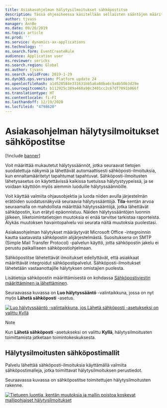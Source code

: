 ```yaml
---
title: Asiakasohjelman hälytysilmoitukset sähköpostitse
description: Tässä ohjeaiheessa käsitellään sellaisten sääntöjen määrittämistä, jolla lähetetään sähköposti-ilmoituksia ennaltamääritettyjen tapahtumien sattuessa.
author: tjvass
manager: AnnBe
ms.date: 09/20/2019
ms.topic: article
ms.prod: ''
ms.service: dynamics-ax-applications
ms.technology: ''
ms.search.form: EventCreateRule
audience: Application user
ms.reviewer: sericks
ms.search.region: Global
ms.author: tjvass
ms.search.validFrom: 2019-1-29
ms.dyn365.ops.version: Platform update 24
ms.openlocfilehash: a1d520584e331631bb5a6a88ba6c9a8b50b3d29e
ms.sourcegitcommit: b112925c389a460a98c3401cc2c67df7091b066f
ms.translationtype: HT
ms.contentlocale: fi-FI
ms.lasthandoff: 12/19/2020
ms.locfileid: "4798620"
---
```

# <a name="client-alert-notifications-by-email"></a>Asiakasohjelman hälytysilmoitukset sähköpostitse

[!include [banner](../includes/banner.md)]

Voit määrittää mukautetut hälytyssäännöt, jotka seuraavat tietojen suodatettuja näkymiä ja lähettävät automaattisesti sähköposti-ilmoituksia, kun ennaltamääritetyt tapahtumat tapahtuvat. Sähköposti-ilmoitusten lähetysasetus on käytettävissä kaikissa tuetuissa hälytystyypeissä, ja se voidaan käyttöön myös aiemmin luoduille hälytyssäännöille.

Voit käyttää valmiita ohjausobjektia ja luoda niiden avulla järjestelmän erätöiden suodatusnäkyviä seuraavia hälytyssääntöjä. **Tila**-kentän arvoa seuraamalla on mahdollista määrittää hälytyssääntöjä, jotka lähettävät sähköpostin, kun erätyö epäonnistuu. Näiden hälytyssääntöjen luonnin jälkeen, liiketoimintatietojen muutoksia ei enää tarvitse tarkistaa raporteista. Älykäs muutoksen havaintopalvelu voi seurata näitä muutoksia puolestasi.

Asiakasohjelman hälytykset määräytyvät Microsoft Office -integroinnin kautta saatavasta sähköpostin alijärjestelmästä. Suosituksena on SMTP (Simple Mail Transfer Protocol) -palvelun käyttö, jotta sähköpostin jakelu ei perustu paikalliseen sähköpostiohjelmaan.

Sähköpostitse lähetettävät ilmoitukset edellyttävät, että asiakkaat määrittävät integroidut sähköpostipalvelut. Sähköposti-ilmoitukset lähetetään vastaanottajille hälytyksen omistajien puolesta.

Lisätietoja sähköpostin määrittämisestä on kohdassa [Sähköpostiviestin määrittäminen ja lähettäminen](../organization-administration/configure-email.md).

Seuraavassa kuvassa on **Luo hälytyssääntö** -valintaikkuna, jossa on nyt myös **Lähetä sähköposti** -asetus.

[![Luo hälytyssääntö -valintaikkuna, jos Lähetä sähköposti -asetukseksi on valittu Kyllä](./media/Create-alert-rule-form.png)](./media/Create-alert-rule-form.png)

> [!NOTE]
> Kun **Lähetä sähköposti** -asetukseksi on valittu **Kyllä**, hälytysilmoitusten toimittamista jatketaan toimintokeskuksesta.

## <a name="alert-notification-email-templates"></a>Hälytysilmoitusten sähköpostimallit

Palvelu lähettää sähköposti-ilmoituksia käyttämällä valmiita sähköpostimalleja, jotka toimittavat hälytysilmoituksen perustiedot.

Seuraavassa kuvassa on sähköpostitse toimitettujen hälytysilmoitusten rakenne.

[![Tietueen luontia, kentän muutoksia ja mallin poistoa koskevat mallipohjaiset hälytysilmoitukset](./media/Alert-email-templates.png)](./media/Alert-email-templates.png)
